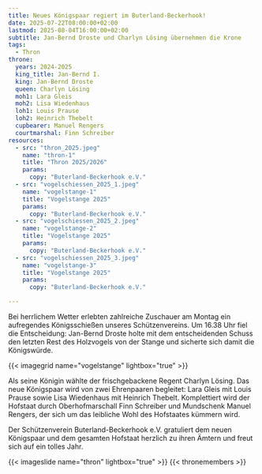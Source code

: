 ```yaml
---
title: Neues Königspaar regiert im Buterland-Beckerhook!
date: 2025-07-22T08:00:00+02:00
lastmod: 2025-08-04T16:00:00+02:00
subtitle: Jan-Bernd Droste und Charlyn Lösing übernehmen die Krone
tags:
  - Thron
throne:
  years: 2024-2025
  king_title: Jan-Bernd I.
  king: Jan-Bernd Droste
  queen: Charlyn Lösing
  moh1: Lara Gleis
  moh2: Lisa Wiedenhaus
  loh1: Louis Prause
  loh2: Heinrich Thebelt
  cupbearer: Manuel Rengers
  courtmarshal: Finn Schreiber
resources:
  - src: "thron_2025.jpeg"
    name: "thron-1"
    title: "Thron 2025/2026"
    params:
      copy: "Buterland-Beckerhook e.V."
  - src: "vogelschiessen_2025_1.jpeg"
    name: "vogelstange-1"
    title: "Vogelstange 2025"
    params:
      copy: "Buterland-Beckerhook e.V."
  - src: "vogelschiessen_2025_2.jpeg"
    name: "vogelstange-2"
    title: "Vogelstange 2025"
    params:
      copy: "Buterland-Beckerhook e.V."
  - src: "vogelschiessen_2025_3.jpeg"
    name: "vogelstange-3"
    title: "Vogelstange 2025"
    params:
      copy: "Buterland-Beckerhook e.V."

---
```


Bei herrlichem Wetter erlebten zahlreiche Zuschauer am Montag ein aufregendes Königsschießen
unseres Schützenvereins. Um 16.38 Uhr fiel die Entscheidung: Jan-Bernd Droste holte
mit dem entscheidenden Schuss den letzten Rest des Holzvogels von der Stange und sicherte
sich damit die Königswürde.
<!--more-->

{{< imagegrid name="vogelstange" lightbox="true" >}}

Als seine Königin wählte der frischgebackene Regent Charlyn Lösing. Das neue Königspaar
wird von zwei Ehrenpaaren begleitet: Lara Gleis mit Louis Prause sowie 
Lisa Wiedenhaus mit Heinrich Thebelt.
Komplettiert wird der Hofstaat durch Oberhofmarschall Finn Schreiber und Mundschenk
Manuel Rengers, der sich um das leibliche Wohl des Hofstaates kümmern wird.

Der Schützenverein Buterland-Beckerhook e.V. gratuliert dem neuen Königspaar und dem
gesamten Hofstaat herzlich zu ihren Ämtern und freut sich auf ein tolles Jahr.

{{< imageslide name="thron" lightbox="true" >}}
{{< thronemembers >}}
